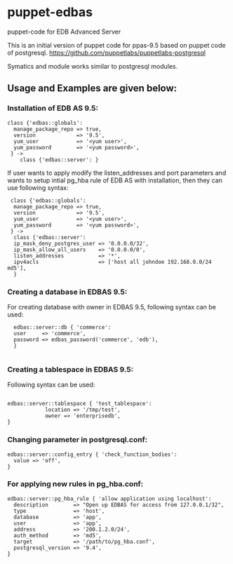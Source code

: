 # puppet-edbas
puppet-code for EDB Advanced Server

This is an initial version of puppet code for ppas-9.5 based on puppet code of postgresql. 
https://github.com/puppetlabs/puppetlabs-postgresql

Symatics and module works similar to postgresql modules.

## Usage and Examples are given below:

### Installation of EDB AS 9.5:

```
class {'edbas::globals':
  manage_package_repo => true,
  version             => '9.5',
  yum_user            => '<yum user>',
  yum_password        => '<yum password>',
 } ->
    class {'edbas::server': }
```

If user wants to apply modify the listen_addresses and port parameters and wants to setup intial pg_hba rule of EDB AS with installation, then they can use following syntax:
```
 class {'edbas::globals':
  manage_package_repo => true,
  version             => '9.5',
  yum_user            => '<yum user>',
  yum_password        => '<yum password>',
 } ->
  class {'edbas::server':
  ip_mask_deny_postgres_user => '0.0.0.0/32',
  ip_mask_allow_all_users    => '0.0.0.0/0',
  listen_addresses           => '*',
  ipv4acls                   => ['host all johndoe 192.168.0.0/24 md5'],
  }
```

### Creating a database in EDBAS 9.5:
For creating database with owner in EDBAS 9.5, following syntax can be used:
```
  edbas::server::db { 'commerce':
  user     => 'commerce',
  password => edbas_password('commerce', 'edb'),
  } 
  
  ```
  
  ### Creating a tablespace in EDBAS 9.5:
  Following syntax can be used:
  ```
  
 edbas::server::tablespace { 'test_tablespace':
              location => '/tmp/test',
              owner => 'enterprisedb',
 }
 ```
 
### Changing parameter in postgresql.conf:
```
edbas::server::config_entry { 'check_function_bodies':
  value => 'off',
}
```

### For applying new rules in pg_hba.conf:
```
edbas::server::pg_hba_rule { 'allow application using localhost':
  description        => "Open up EDBAS for access from 127.0.0.1/32",
  type               => 'host',
  database           => 'app',
  user               => 'app',
  address            => '200.1.2.0/24',
  auth_method        => 'md5',
  target             => '/path/to/pg_hba.conf',
  postgresql_version => '9.4',
}
```
